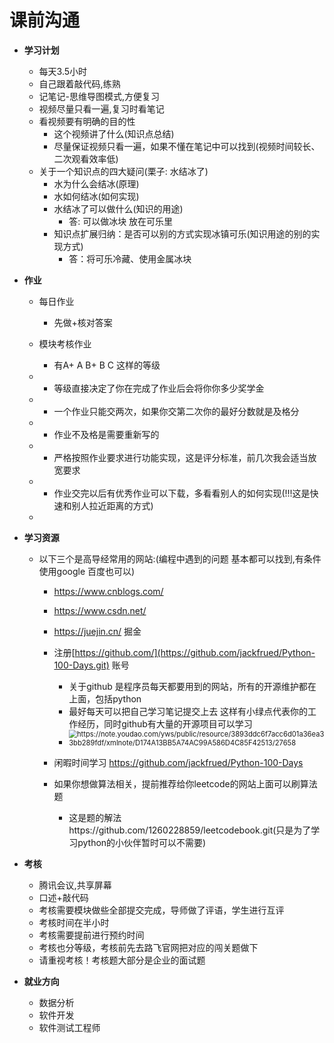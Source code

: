 # 课前沟通

- **学习计划**

  - 每天3.5小时
  - 自己跟着敲代码,练熟
  - 记笔记-思维导图模式,方便复习
  - 视频尽量只看一遍,复习时看笔记
  - 看视频要有明确的目的性
    - 这个视频讲了什么(知识点总结)
    - 尽量保证视频只看一遍，如果不懂在笔记中可以找到(视频时间较长、二次观看效率低)
  - 关于一个知识点的四大疑问(栗子: 水结冰了)
    - 水为什么会结冰(原理) 
    - 水如何结冰(如何实现)
    - 水结冰了可以做什么(知识的用途) 
      - 答: 可以做冰块 放在可乐里
    - 知识点扩展归纳：是否可以别的方式实现冰镇可乐(知识用途的别的实现方式) 
      - 答：将可乐冷藏、使用金属冰块

  

- **作业**

  - 每日作业

    - 先做+核对答案

  - 模块考核作业
    - 有A+ A B+ B C 这样的等级

  - - 等级直接决定了你在完成了作业后会将你你多少奖学金

  - - 一个作业只能交两次，如果你交第二次你的最好分数就是及格分

  - - 作业不及格是需要重新写的

  - - 严格按照作业要求进行功能实现，这是评分标准，前几次我会适当放宽要求

  - - 作业交完以后有优秀作业可以下载，多看看别人的如何实现(!!!这是快速和别人拉近距离的方式)

  - 

- **学习资源**

  - 以下三个是高导经常用的网站:(编程中遇到的问题 基本都可以找到,有条件使用google 百度也可以)

    - https://www.cnblogs.com/

    - https://www.csdn.net/

    - https://juejin.cn/ 掘金

    - 注册[https://github.com/](https://github.com/jackfrued/Python-100-Days.git) 账号

      - 关于github 是程序员每天都要用到的网站，所有的开源维护都在上面，包括python
      - 最好每天可以把自己学习笔记提交上去 这样有小绿点代表你的工作经历，同时github有大量的开源项目可以学习
      - <img src="assets/27658" alt="https://note.youdao.com/yws/public/resource/3893ddc6f7acc6d01a36ea33bb289fdf/xmlnote/D174A13BB5A74AC99A586D4C85F42513/27658" style="zoom: 80%;" />

    - 闲暇时间学习 https://github.com/jackfrued/Python-100-Days

    - 如果你想做算法相关，提前推荐给你leetcode的网站上面可以刷算法题

      - 这是题的解法https://github.com/1260228859/leetcodebook.git(只是为了学习python的小伙伴暂时可以不需要)

        

- **考核**

  - 腾讯会议,共享屏幕
  - 口述+敲代码
  - 考核需要模块做些全部提交完成，导师做了评语，学生进行互评
  - 考核时间在半小时
  - 考核需要提前进行预约时间
  - 考核也分等级，考核前先去路飞官网把对应的闯关题做下
  - 请重视考核！考核题大部分是企业的面试题

  

- **就业方向**

  - 数据分析
  - 软件开发
  - 软件测试工程师